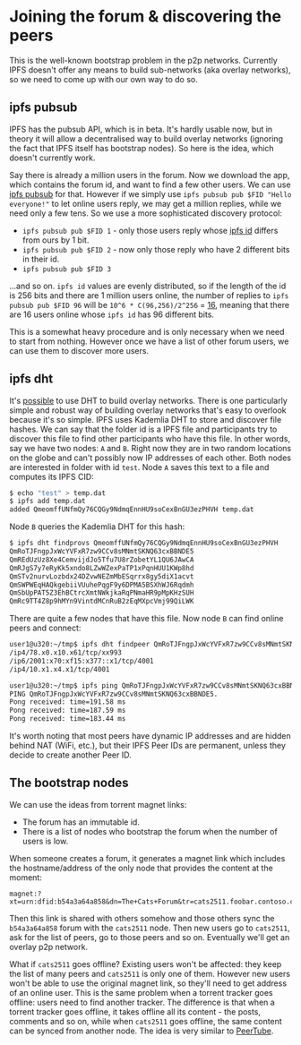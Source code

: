 # Joining the forum & discovering the peers

This is the well-known bootstrap problem in the p2p networks. Currently IPFS doesn't offer any means to build sub-networks (aka overlay networks), so we need to come up with our own way to do so.

## ipfs pubsub

IPFS has the pubsub API, which is in beta. It's hardly usable now, but in theory it will allow a decentralised way to build overlay networks (ignoring the fact that IPFS itself has bootstrap nodes). So here is the idea, which doesn't currently work.

Say there is already a million users in the forum. Now we download the app, which contains the forum id, and want to find a few other users. We can use [ipfs pubsub](https://docs.ipfs.io/reference/api/cli/#ipfs-pubsub) for that. However if we simply use `ipfs pubsub pub $FID "Hello everyone!"` to let online users reply, we may get a million replies, while we need only a few tens. So we use a more sophisticated discovery protocol:

- `ipfs pubsub pub $FID 1` - only those users reply whose [ipfs id](https://docs.ipfs.io/reference/api/cli/#ipfs-id) differs from ours by 1 bit.
- `ipfs pubsub pub $FID 2` - now only those reply who have 2 different bits in their id.
- `ipfs pubsub pub $FID 3`

...and so on. `ipfs id` values are evenly distributed, so if the length of the id is 256 bits and there are 1 million users online, the number of replies to `ipfs pubsub pub $FID 96` will be `10^6 * C(96,256)/2^256` = [16](http://m.wolframalpha.com/input/?i=10%5E6+*+256%21%2F%282%5E256+*+96%21+*+%28256+-+96%29%21%29), meaning that there are 16 users online whose `ipfs id` has 96 different bits.

This is a somewhat heavy procedure and is only necessary when we need to start from nothing. However once we have a list of other forum users, we can use them to discover more users.

## ipfs dht

It's [possible](https://jhalderm.com/pub/papers/dht-woot10.pdf) to use DHT to build overlay networks. There is one particularly simple and robust way of building overlay networks that's easy to overlook because it's so simple. IPFS uses Kademlia DHT to store and discover file hashes. We can say that the folder id is a IPFS file and participants try to discover this file to find other participants who have this file. In other words, say we have two nodes: `A` and `B`. Right now they are in two random locations on the globe and can't possibly now IP addresses of each other. Both nodes are interested in folder with id `test`. Node `A` saves this text to a file and computes its IPFS CID:

```bash
$ echo "test" > temp.dat
$ ipfs add temp.dat
added QmeomffUNfmQy76CQGy9NdmqEnnHU9soCexBnGU3ezPHVH temp.dat
```

Node `B` queries the Kademlia DHT for this hash:

```bash
$ ipfs dht findprovs QmeomffUNfmQy76CQGy9NdmqEnnHU9soCexBnGU3ezPHVH
QmRoTJFngpJxWcYVFxR7zw9CCv8sMNmtSKNQ63cxBBNDE5
QmREdUzUz8Xe4CemvijdJo5Tfu7U8rZobetYL1QU6JAwCA
QmRJgS7y7eRyKk5xndo8LZwWZexPaTP1xPqnHUU1KWp8hd
QmSTv2nurvLozbdx24DZvwNEZmMbESqrrx8gy5diX1acvt
QmSWPWEqHAQkgebiiVUuhePqgF9y6DPMA5BSXhWJ6Rqdmh
QmSbUpPAT5Z3EhBCtrcXmtNWkjkaRqPNmaHR9pMpKHzSUH
QmRc9TT4Z8p9hMYn9VintdMCnRuB2zEqMXpcVmj99QiLWK
```

There are quite a few nodes that have this file. Now node `B` can find online peers and connect:

```bash
user1@u320:~/tmp$ ipfs dht findpeer QmRoTJFngpJxWcYVFxR7zw9CCv8sMNmtSKNQ63cxBBNDE5
/ip4/78.x0.x10.x61/tcp/xx993
/ip6/2001:x70:xf15:x377::x1/tcp/4001
/ip4/10.x1.x4.x1/tcp/4001

user1@u320:~/tmp$ ipfs ping QmRoTJFngpJxWcYVFxR7zw9CCv8sMNmtSKNQ63cxBBNDE5
PING QmRoTJFngpJxWcYVFxR7zw9CCv8sMNmtSKNQ63cxBBNDE5.
Pong received: time=191.58 ms
Pong received: time=187.59 ms
Pong received: time=183.44 ms
```

It's worth noting that most peers have dynamic IP addresses and are hidden behind NAT (WiFi, etc.), but their IPFS Peer IDs are permanent, unless they decide to create another Peer ID.

## The bootstrap nodes

We can use the ideas from torrent magnet links:
- The forum has an immutable id.
- There is a list of nodes who bootstrap the forum when the number of users is low.

When someone creates a forum, it generates a magnet link which includes the hostname/address of the only node that provides the content at the moment:

```
magnet:?xt=urn:dfid:b54a3a64a858&dn=The+Cats+Forum&tr=cats2511.foobar.contoso.com
```

Then this link is shared with others somehow and those others sync the `b54a3a64a858` forum with the `cats2511` node. Then new users go to `cats2511`, ask for the list of peers, go to those peers and so on. Eventually we'll get an overlay p2p network.

What if `cats2511` goes offline? Existing users won't be affected: they keep the list of many peers and `cats2511` is only one of them. However new users won't be able to use the original magnet link, so they'll need to get address of an online user. This is the same problem when a torrent tracker goes offline: users need to find another tracker. The difference is that when a torrent tracker goes offline, it takes offline all its content - the posts, comments and so on, while when `cats2511` goes offline, the same content can be synced from another node. The idea is very similar to [PeerTube](https://github.com/Chocobozzz/PeerTube).


